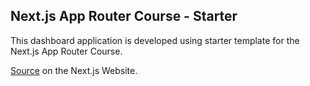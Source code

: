 ## Next.js App Router Course - Starter
This dashboard application is developed using starter template for the Next.js App Router Course. 

[Source](https://nextjs.org/learn) on the Next.js Website.

